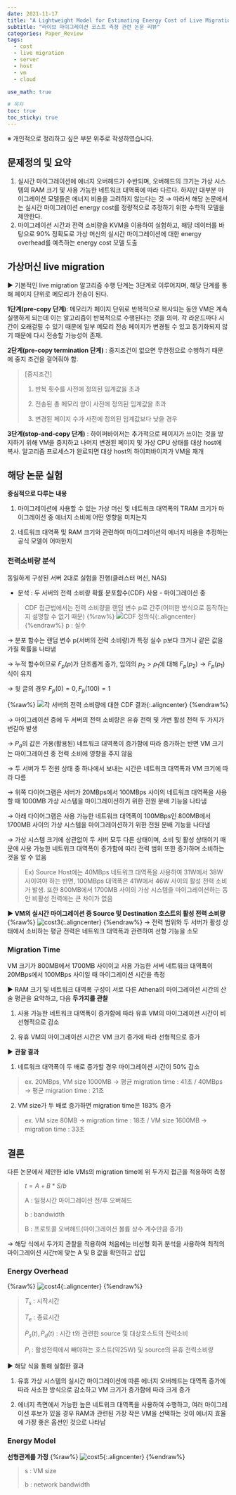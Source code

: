 ```yaml
---
date: 2021-11-17
title: "A Lightweight Model for Estimating Energy Cost of Live Migration of Virtual_Machines"
subtitle: "라이브 마이그레이션 코스트 측정 관련 논문 리뷰"
categories: Paper_Review
tags:
  - cost
  - live migration
  - server
  - host
  - vm
  - cloud

use_math: true

# 목차
toc: true  
toc_sticky: true 
---
```


※ 개인적으로 정리하고 싶은 부분 위주로 작성하였습니다.

## 문제정의 및 요약

1) 실시간 마이그레이션에 에너지 오버헤드가 수반되며, 오버헤드의 크기는 가상 시스템의 RAM 크기 및 사용 가능한 네트워크 대역폭에 따라 다르다. 하지만 대부분 마이그레이션 모델들은 에너지 비용을 고려하지 않는다는 것
→ 따라서 해당 논문에서는 실시간 마이그레이션 energy cost를 정량적으로 추정하기 위한 수학적 모델을 제안한다.
2) 마이그레이션 시간과 전력 소비량을 KVM을 이용하여 실험하고, 해당 데이터를 바탕으로 90% 정확도로 가상 머신의 실시간 마이그레이션에 대한 energy overhead를 예측하는 energy cost 모델 도출

## 가상머신 live migration

▶ 기본적인 live migration 알고리즘 수행 단계는 3단계로 이루어지며, 해당 단계를 통해 페이지 단위로 메모리가 전송이 된다.

**1단계(pre-copy 단계)**: 메모리가 페이지 단위로 반복적으로 복사되는 동안 VM은 계속 실행하게 되는데 이는 알고리즘이 반복적으로 수행된다는 것을 의미. 각 라운드마다 시간이 오래걸릴 수 있기 때문에 일부 메모리 전송 페이지가 변경될 수 있고 동기화되지 않기 때문에 다시 전송할 가능성이 존재.

**2단계(pre-copy termination 단계)** : 중지조건이 없으면 무한정으로 수행하기 때문에 중지 조건을 걸어줘야 함.

> [중지조건]
> 
> 1. 반복 횟수를 사전에 정의된 임계값을 초과
> 
> 2. 전송된 총 메모리 양이 사전에 정의된 임계값을 초과
> 
> 3. 변경된 페이지 수가 사전에 정의된 임계값보다 낮을 경우

**3단계(stop-and-copy 단계)** : 하이퍼바이저는 추가적으로 페이지가 쓰이는 것을 방지하기 위해 VM을 중지하고 나머지 변경된 페이지 및 가상 CPU 상태를 대상 host에 복사. 알고리즘 프로세스가 완료되면 대상 host의 하이퍼바이저가 VM을 재개


## 해당 논문 실험

**중심적으로 다루는 내용**

1. 마이그레이션에 사용할 수 있는 가상 머신 및 네트워크 대역폭의 TRAM 크기가 마이그레이션 중 에너지 소비에 어떤 영향을 미치는지

2. 네트워크 대역폭 및 RAM 크기와 관련하여 마이그레이션의 에너지 비용을 추정하는 공식 모델이 어떠한지

### 전력소비량 분석

동일하게 구성된 서버 2대로 실험을 진행(클러스터 머신, NAS)

- 분석 : 두 서버의 전력 소비량 확률 분포함수(CDF) 사용 - 마이그레이션 중

> CDF 접근법에서는 전력 소비량을 랜덤 변수 p로 간주(어떠한 방식으로 동작하는지 설명할 수 없기 때문)
{%raw%}
![CDF 정의식]({{https://github.com/wlslwlsl/wlslwlsl.github.io}}/assets/논문리뷰/cost1.png ){:.aligncenter}
{%endraw%}
> p : 실수

→ 분포 함수는 랜덤 변수 p(서버의 전력 소비량)가 특정 실수 p보다 크거나 같은 값을 가질 확률을 나타냄

→ 누적 함수이므로 $F_p(p)$가 단조롭게 증가, 임의의 $p_2 > p_1$에 대해 $F_p(p_2)→F_p(p_1)$ 식이 유지

→ 윗 글의 경우 $F_p(0) = 0, F_p(100) = 1$

{%raw%}
![각 서버의 전력 소비량에 대한 CDF 결과]({{https://github.com/wlslwlsl/wlslwlsl.github.io}}/assets/논문리뷰/cost2.png ){:.aligncenter}
{%endraw%}

→ 마이그레이션 중에 두 서버의 전력 소비량은 유휴 전력 및 가변 활성 전력 두 가지가 번갈아 발생


→ $P_a$의 값은 가용(활용된) 네트워크 대역폭이 증가함에 따라 증가하는 반면 VM 크기는 마이그레이션 중 전력 소비에 영향을 주지 않음


→ 두 서버가 두 전원 상태 중 하나에서 보내는 시간은 네트워크 대역폭과 VM 크기에 따라 다름


→ 위쪽 다이어그램은 서버가 20MBps에서 100MBps 사이의 네트워크 대역폭을 사용할 때 1000MB 가상 시스템을 마이그레이션하기 위한 전원 분배 기능을 나타냄


→ 아래 다이어그램은 사용 가능한 네트워크 대역폭이 100MBps인 800MB에서 1700MB 사이의 가상 시스템을 마이그레이션하기 위한 전원 분배 기능을 나타냄


→ 가상 시스템 크기에 상관없이 두 서버 모두 다른 상태이며, 소비 및 활성 상태이기 때문에 사용 가능한 네트워크 대역폭이 증가함에 따라 전력 범위 또한 증가하며 소비하는 것을 알 수 있음


> Ex) Source Host에는 40MBps 네트워크 대역폭을 사용하여 31W에서 38W 사이여야 하는 반면, 100MBps 대역폭은 41W에서 46W 사이의 활성 전력 소비가 발생. 또한 800MB에서 1700MB 사이의 가상 시스템을 마이그레이션하는 동안 비활성 전력에는 큰 차이가 없음

**▶ VM의 실시간 마이그레이션 중 Source 및 Destination 호스트의 활성 전력 소비량**
{%raw%}
![cost3]({{https://github.com/wlslwlsl/wlslwlsl.github.io}}/assets/논문리뷰/cost3.png ){:.aligncenter}
{%endraw%}
→ 전력 범위와 두 서버가 활성 상태에서 소비하는 평균 전력은 네트워크 대역폭과 관련하여 선형 기능을 소모


### Migration Time

VM 크기가 800MB에서 1700MB 사이이고 사용 가능한 서버 네트워크 대역폭이 20MBps에서 100MBps 사이일 때 마이그레이션 시간을 측정


▶ RAM 크기 및 네트워크 대역폭 구성이 서로 다른 Athena의 마이그레이션 시간의 산술 평균을 요약하고, 다음 **두가지를 관찰**

1) 사용 가능한 네트워크 대역폭이 증가함에 따라 유휴 VM의 마이그레이션 시간이 비선형적으로 감소

2) 유휴 VM의 마이그레이션 시간은 VM 크기 증가에 따라 선형적으로 증가

▶ **관찰 결과**

1) 네트워크 대역폭이 두 배로 증가할 경우 마이그레이션 시간이 50% 감소

> ex. 20MBps, VM size 1000MB → 평균 migration time : 41초 / 40MBps → 평균 migration time : 21초

2) VM size가 두 배로 증가하면 migration time은 183% 증가

> ex. VM size 80MB → migration time : 18초 / VM size 1600MB → migration time : 33초


## 결론

다른 논문에서 제안한 idle VMs의 migration time에 위 두가지 접근을 적용하여 측정

> $t = A + B * S / b$
> 
> A : 일정시간 마이그레이션 전/후 오버헤드
> 
> b : bandwidth
> 
> B : 프로토콜 오버헤드(마이그레이션 볼륨 상수 계수만큼 증가)

→ 해당 식에서 두가지 관찰을 적용하여 처음에는 비선형 회귀 분석을 사용하여 최적의 마이그레이션 시간τ에 맞는 A 및 B 값을 확인하고 삽입

### Energy Overhead
{%raw%}
![cost4]({{https://github.com/wlslwlsl/wlslwlsl.github.io}}/assets/논문리뷰/cost4.png ){:.aligncenter}
{%endraw%}
> $T_s$ ​: 시작시간​
> 
> $T_e$ ​: 종료시간​
> 
> $P_s​(t),P_d​(t)$ : 시간 t와 관련한 source 및 대상호스트의 전력소비​
> 
> $P_i$ : 활성전력에서 빼야하는 호스트(약25W) 및 source의 유휴 전력소비량​

▶ 해당 식을 통해 실험한 결과

1) 유휴 가상 시스템의 실시간 마이그레이션에 따른 에너지 오버헤드는 대역폭 증가에 따라 사소한 방식으로 감소하고 VM 크기가 증가함에 따라 크게 증가

2) 에너지 측면에서 가능한 높은 네트워크 대역폭을 사용하여 수행하고, 여러 마이그레이션 후보가 있을 경우 RAM과 관련된 가장 작은 VM을 선택하는 것이 에너지 효율에 가장 좋은 옵션인 것으로 나타남


### Energy Model

**선형관계를 가정**
{%raw%}
![cost5]({{https://github.com/wlslwlsl/wlslwlsl.github.io}}/assets/논문리뷰/cost5.png ){:.aligncenter}
{%endraw%}
> s : VM size
> 
> b : network bandwidth﻿
